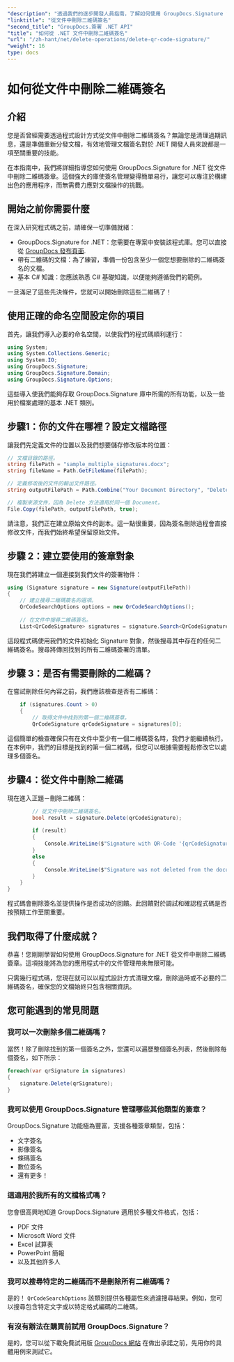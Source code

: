 ```yaml
---
"description": "透過我們的逐步開發人員指南，了解如何使用 GroupDocs.Signature for .NET 輕鬆地從文件中刪除二維碼簽章。"
"linktitle": "從文件中刪除二維碼簽名"
"second_title": "GroupDocs.簽署 .NET API"
"title": "如何從 .NET 文件中刪除二維碼簽名"
"url": "/zh-hant/net/delete-operations/delete-qr-code-signature/"
"weight": 16
type: docs
---
```

# 如何從文件中刪除二維碼簽名

## 介紹

您是否曾經需要透過程式設計方式從文件中刪除二維碼簽名？無論您是清理過期訊息，還是準備重新分發文檔，有效地管理文檔簽名對於 .NET 開發人員來說都是一項至關重要的技能。

在本指南中，我們將詳細指導您如何使用 GroupDocs.Signature for .NET 從文件中刪除二維碼簽章。這個強大的庫使簽名管理變得簡單易行，讓您可以專注於構建出色的應用程序，而無需費力應對文檔操作的挑戰。

## 開始之前你需要什麼

在深入研究程式碼之前，請確保一切準備就緒：

- GroupDocs.Signature for .NET：您需要在專案中安裝該程式庫。您可以直接從 [GroupDocs 發布頁面](https://releases。groupdocs.com/signature/net/).
- 帶有二維碼的文檔：為了練習，準備一份包含至少一個您想要刪除的二維碼簽名的文檔。
- 基本 C# 知識：您應該熟悉 C# 基礎知識，以便能夠遵循我們的範例。

一旦滿足了這些先決條件，您就可以開始刪除這些二維碼了！

## 使用正確的命名空間設定你的項目

首先，讓我們導入必要的命名空間，以使我們的程式碼順利運行：

```csharp
using System;
using System.Collections.Generic;
using System.IO;
using GroupDocs.Signature;
using GroupDocs.Signature.Domain;
using GroupDocs.Signature.Options;
```

這些導入使我們能夠存取 GroupDocs.Signature 庫中所需的所有功能，以及一些用於檔案處理的基本 .NET 類別。

## 步驟1：你的文件在哪裡？設定文檔路徑

讓我們先定義文件的位置以及我們想要儲存修改版本的位置：

```csharp
// 文檔目錄的路徑。
string filePath = "sample_multiple_signatures.docx";
string fileName = Path.GetFileName(filePath);

// 定義修改後的文件的輸出文件路徑。
string outputFilePath = Path.Combine("Your Document Directory", "DeleteQRCode", fileName);

// 複製來源文件，因為 Delete 方法適用於同一個 Document。
File.Copy(filePath, outputFilePath, true);
```

請注意，我們正在建立原始文件的副本。這一點很重要，因為簽名刪除過程會直接修改文件，而我們始終希望保留原始文件。

## 步驟 2：建立要使用的簽章對象

現在我們將建立一個連接到我們文件的簽署物件：

```csharp
using (Signature signature = new Signature(outputFilePath))
{
    // 建立搜尋二維碼簽名的選項。
    QrCodeSearchOptions options = new QrCodeSearchOptions();
    
    // 在文件中搜尋二維碼簽名。
    List<QrCodeSignature> signatures = signature.Search<QrCodeSignature>(options);
```

這段程式碼使用我們的文件初始化 Signature 對象，然後搜尋其中存在的任何二維碼簽名。搜尋將傳回找到的所有二維碼簽署的清單。

## 步驟 3：是否有需要刪除的二維碼？

在嘗試刪除任何內容之前，我們應該檢查是否有二維碼：

```csharp
    if (signatures.Count > 0)
    {
        // 取得文件中找到的第一個二維碼簽章。
        QrCodeSignature qrCodeSignature = signatures[0];
```

這個簡單的檢查確保只有在文件中至少有一個二維碼簽名時，我們才能繼續執行。在本例中，我們的目標是找到的第一個二維碼，但您可以根據需要輕鬆修改它以處理多個簽名。

## 步驟4：從文件中刪除二維碼

現在進入正題－刪除二維碼：

```csharp
        // 從文件中刪除二維碼簽名。
        bool result = signature.Delete(qrCodeSignature);
        
        if (result)
        {
            Console.WriteLine($"Signature with QR-Code '{qrCodeSignature.Text}' and encode type '{qrCodeSignature.EncodeType.TypeName}' was deleted from document ['{fileName}'].");
        }
        else
        {
            Console.WriteLine($"Signature was not deleted from the document! Signature with QR-Code '{qrCodeSignature.Text}' and encode type '{qrCodeSignature.EncodeType.TypeName}' was not found!");
        }
    }
}
```

程式碼會刪除簽名並提供操作是否成功的回饋。此回饋對於調試和確認程式碼是否按預期工作至關重要。

## 我們取得了什麼成就？

恭喜！您剛剛學習如何使用 GroupDocs.Signature for .NET 從文件中刪除二維碼簽章。這項技能將為您的應用程式中的文件管理帶來無限可能。

只需幾行程式碼，您現在就可以以程式設計方式清理文檔，刪除過時或不必要的二維碼簽名，確保您的文檔始終只包含相關資訊。

## 您可能遇到的常見問題

### 我可以一次刪除多個二維碼嗎？

當然！除了刪除找到的第一個簽名之外，您還可以遍歷整個簽名列表，然後刪除每個簽名，如下所示：

```csharp
foreach(var qrSignature in signatures)
{
    signature.Delete(qrSignature);
}
```

### 我可以使用 GroupDocs.Signature 管理哪些其他類型的簽章？

GroupDocs.Signature 功能極為豐富，支援各種簽章類型，包括：
- 文字簽名
- 影像簽名
- 條碼簽名
- 數位簽名
- 還有更多！

### 這適用於我所有的文檔格式嗎？

您會很高興地知道 GroupDocs.Signature 適用於多種文件格式，包括：
- PDF 文件
- Microsoft Word 文件
- Excel 試算表
- PowerPoint 簡報
- 以及其他許多人

### 我可以搜尋特定的二維碼而不是刪除所有二維碼嗎？

是的！ `QrCodeSearchOptions` 該類別提供各種屬性來過濾搜尋結果。例如，您可以搜尋包含特定文字或以特定格式編碼的二維碼。

### 有沒有辦法在購買前試用 GroupDocs.Signature？

是的，您可以從下載免費試用版 [GroupDocs 網站](https://releases.groupdocs.com/) 在做出承諾之前，先用你的具體用例來測試它。